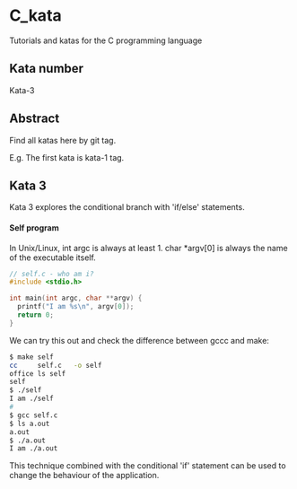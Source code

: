 # C_kata
Tutorials and katas for the C programming language

## Kata number

Kata-3

## Abstract

Find all katas here by git tag.

E.g. The first kata is kata-1 tag.



## Kata 3

Kata 3 explores the conditional branch with 'if/else' statements.


#### Self program

In Unix/Linux, int argc is always at least 1. char *argv[0] is always the
name of the executable itself.


```C
// self.c - who am i?
#include <stdio.h>

int main(int argc, char **argv) {
  printf("I am %s\n", argv[0]);
  return 0;
}
```

We can try this out and check the difference between gccc and make:

```bash
$ make self
cc     self.c   -o self
office ls self
self
$ ./self 
I am ./self
#
$ gcc self.c
$ ls a.out
a.out
$ ./a.out 
I am ./a.out
```

This technique combined with the conditional 'if' statement can be used to
change the behaviour of the application.

